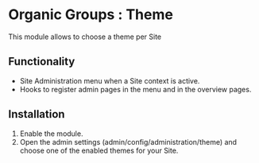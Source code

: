# Organic Groups : Theme
This module allows to choose a theme per Site


## Functionality
* Site Administration menu when a Site context is active.
* Hooks to register admin pages in the menu and in the overview pages.


## Installation
1. Enable the module.
2. Open the admin settings (admin/config/administration/theme) and
   choose one of the enabled themes for your Site.
